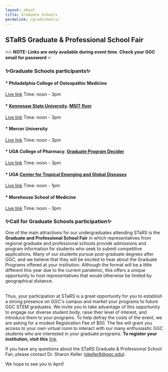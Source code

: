 ```yaml
---
layout: about
title: Graduate Schools
permalink: /gradschools/
---
```


<h2> STaRS Graduate & Professional School Fair</h2>

🔥🔥 **NOTE: Links are only available during event time. Check your GGC email for password** 🔥

<h3>✨Graduate Schools participants✨</h3>
   
#### * Philadelphia College of Osteopathic Medicine
[Live link](https://ggc-edu.zoom.us/j/96329793163) Time: noon - 3pm

#### * [Kennesaw State University](https://msit.kennesaw.edu/). [MSIT flyer](/stars2021/images/MSIT-Flyer.pdf) 
[Live link](https://ggc-edu.zoom.us/j/93140392715) Time: noon - 3pm

#### * Mercer University 
[Live link](https://ggc-edu.zoom.us/j/91806181963) Time: noon - 3pm

#### * UGA College of Pharmacy. [Graduate Program Decider](/stars2021/images/uga-gradprogramsdecider.pdf) 
[Live link](https://ggc-edu.zoom.us/j/97681899510) Time: noon - 3pm

#### * UGA [Center for Tropical Emerging and Global Diseases](https://training.ctegd.uga.edu/)
[Live link](https://ggc-edu.zoom.us/j/94875286625) Time: noon - 1pm

#### * Morehouse School of Medicine
[Live link](https://ggc-edu.zoom.us/j/97878317608) Time: noon - 3pm

<h3>✨Call for Graduate Schools participation✨</h3>

One of the main attractions for our undergraduates attending STaRS is the **Graduate and Professional School Fair** in which representatives from regional graduate and professional schools provide admissions and program information for students who seek to submit competitive applications.  Many of our students pursue post-graduate degrees after GGC, and we believe that they will be excited to hear about the Graduate Programs offered at your institution. Although the format will be a little different this year due to the current pandemic, this offers a unique opportunity to host representatives that would otherwise be limited by geographical distance.

<br>
Thus, your participation at STaRS is a great opportunity for you to establish a strong presence on GGC's campus and market your programs to future GGC STEM graduates.  We invite you to take advantage of this opportunity to engage our diverse student body, raise their level of interest, and introduce them to your programs. To help defray the costs of the event, we are asking for a modest Registration Fee of $50.  The fee will grant you access to your own virtual room to interact with our many enthusiastic GGC students who are interested in your graduate programs. <b>To register your institution, visit this</b> <a href="https://georgia-gwinnett-college-foundation-inc.square.site/product/grad-professional-other-attendee/38?cs=true&cst=custom">link</a>. 


If you have any questions about the STaRS Graduate & Professional School Fair, please contact Dr. Sharon Keller (skeller6@ggc.edu). 


We hope to see you in April! 

